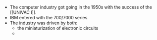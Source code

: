 - The computer industry got going in the 1950s with the success of the [[UNIVAC I]].
- IBM entered with the 700/7000 series.
- The industry was driven by both:
	- the miniaturization of electronic circuits
	-